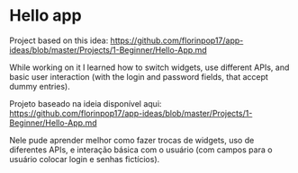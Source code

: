 # Hello app

Project based on this idea: https://github.com/florinpop17/app-ideas/blob/master/Projects/1-Beginner/Hello-App.md

While working on it I learned how to switch widgets, use different APIs, and basic user interaction (with the login and password fields, that accept dummy entries).


Projeto baseado na ideia disponível aqui: https://github.com/florinpop17/app-ideas/blob/master/Projects/1-Beginner/Hello-App.md

Nele pude aprender melhor como fazer trocas de widgets, uso de diferentes APIs, e interação básica com o usuário (com campos para o usuário colocar login e senhas fictícios).
